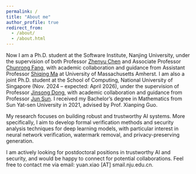 ```yaml
---
permalink: /
title: "About me"
author_profile: true
redirect_from: 
  - /about/
  - /about.html
---
```


Now I am a Ph.D. student at the Software Institute, Nanjing University, under the supervision of both Professor [Zhenyu Chen](https://software.nju.edu.cn/zychen/) and Associate Professor [Chunrong Fang](https://chunrong.github.io), with academic collaboration and guidance from Assistant Professor [Shiqing Ma](https://people.cs.umass.edu/~shiqingma/) at  University of Massachusetts Amherst. I am also a joint Ph.D. student at the School of Computing, National University of Singapore (Nov. 2024 – expected: April 2026), under the supervision of Professor [Jinsong Dong](https://www.comp.nus.edu.sg/~dongjs/), with academic collaboration and guidance from Professor [Jun Sun](https://sunjun.site//). I received my Bachelor’s degree in Mathematics from Sun Yat-sen University in 2021, advised by Prof. Xianping Guo.

My research focuses on building robust and trustworthy AI systems. More specifically, I aim to develop formal verification methods and security analysis techniques for deep learning models, with particular interest in neural network verification, watermark removal, and privacy-preserving generation.

I am actively looking for postdoctoral positions in trustworthy AI and security, and would be happy to connect for potential collaborations. Feel free to contact me via email: yuan.xiao [AT] smail.nju.edu.cn.